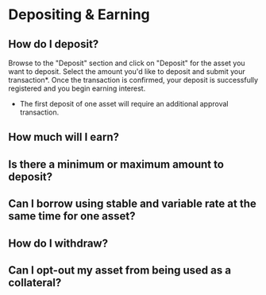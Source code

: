 # Depositing & Earning

## How do I deposit?

Browse to the "Deposit" section and click on "Deposit" for the asset you want to deposit. Select the amount you'd like to deposit and submit your transaction\*. Once the transaction is confirmed, your deposit is successfully registered and you begin earning interest.

* The first deposit of one asset will require an additional approval transaction.

## How much will I earn?

## Is there a minimum or maximum amount to deposit?

## Can I borrow using stable and variable rate at the same time for one asset?

## How do I withdraw?

## Can I opt-out my asset from being used as a collateral?
